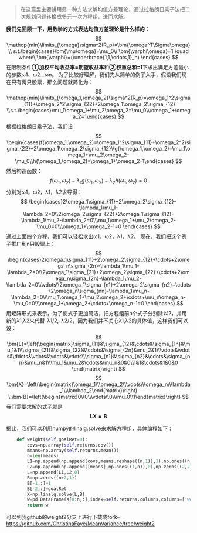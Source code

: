 >在这篇里主要讲用另一种方法求解均值方差理论，通过拉格朗日乘子法把二次规划问题转换成多元一次方程组，进而求解。

**我们先回顾一下，用数学的方式表达均值方差理论是什么样的：**
$$
\mathop{min}\limits_{\omega}\sigma^2(R_p)=\bm{\omega^T\Sigma\omega}\\
s.t.\begin{cases}\bm{\mu\omega}=\mu_0\\ \bm{\varphi\omega}=1 \quad where\,\bm{\varphi}=(\underbrace{1,1,\cdots,1}_n)
\end{cases}
$$
在限制条件**①加权平均收益率=期望收益率**和**②权重总和=1**下求出满足方差最小的参数ω1、ω2…ωn。
为了比较好理解，我们先从简单的例子入手，假设我们现在只有两只股票，那么问题就简化为：
$$
\mathop{min}\limits_{\omega_1,\omega_2}\sigma^2(R_p)=\omega_1^2\sigma_{11}+\omega_2^2\sigma_{22}+2\omega_1\omega_2\sigma_{12} \\s.t.\begin{cases}\mu_1\omega_1+\mu_2\omega_2=\mu_0\\\omega_1+\omega_2=1\end{cases}
$$
根据拉格朗日乘子法，我们设
$$
\begin{cases}f(\omega_1,\omega_2)=\omega_1^2\sigma_{11}+\omega_2^2\sigma_{22}+2\omega_1\omega_2\sigma_{12}\\g(\omega_1,\omega_2)=\mu_1\omega_1+\mu_2\omega_2-\mu_0\\h(\omega_1,\omega_2)=\omega_1+\omega_2-1\end{cases}
$$
然后构造函数：
$$
f(\omega_1,\omega_2)-\lambda_1g(\omega_1,\omega_2)-\lambda_2h(\omega_1,\omega_2)=0
$$
分别对ω1，ω2，λ1，λ2求导得：
$$
\begin{cases}2\omega_1\sigma_{11}+2\omega_2\sigma_{12}-\lambda_1\mu_1-\lambda_2=0\\2\omega_2\sigma_{22}+2\omega_1\sigma_{12}-\lambda_1\mu_2-\lambda_2=0\\\mu_1\omega_1+\mu_2\omega_2-\mu_0=0\\\omega_1+\omega_2-1=0
\end{cases}
$$
通过上面四个方程，我们可以轻松求出ω1，ω2，λ1，λ2。
现在，我们把这个例子推广到n只股票上：
$$
\begin{cases}2\omega_1\sigma_{11}+2\omega_2\sigma_{12}+\cdots+2\omega_n\sigma_{2n}-\lambda_1\mu_1-\lambda_2=0\\2\omega_1\sigma_{21}+2\omega_2\sigma_{22}+\cdots+2\omega_n\sigma_{2n}-\lambda_1\mu_2-\lambda_2=0\\\vdots\\2\omega_1\sigma_{n1}+2\omega_2\sigma_{n2}+\cdots+2\omega_n\sigma_{nn}-\lambda_1\mu_n-\lambda_2=0\\\mu_1\omega_1+\mu_2\omega_2+\cdots+\mu_n\omega_n-\mu_0=0\\\omega_1+\omega_2+\cdots+\omega_n-1=0
\end{cases}
$$
用矩阵形式来表示，为了使式子更加简洁，把方程组前n个式子分别除以2，并用新的λ1,λ2来代替-λ1/2,-λ2/2，因为我们并不关心λ1,λ2的具体值，这样我们可以设：
$$
\bm{L}=\left(\begin{matrix}\sigma_{11}&\sigma_{12}&\cdots&\sigma_{1n}&\mu_1&1\\\sigma_{21}&\sigma_{22}&\cdots&\sigma_{2n}&\mu_2&1\\\vdots&\vdots&\ddots&\vdots&\vdots&\vdots\\\sigma_{n1}&\sigma_{n2}&\cdots&\sigma_{nn}&\mu_n&1\\\mu_1&\mu_2&\cdots&\mu_n&0&0\\1&1&\cdots&1&0&0
  \end{matrix}\right)
$$
$$
\bm{X}=\left(\begin{matrix}\omega_1\\\omega_2\\\vdots\\\omega_n\\\lambda_1\\\lambda_2\end{matrix}\right) \;\bm{B}=\left(\begin{matrix}0\\0\\\vdots\\0\\\mu_0\\1\end{matrix}\right)
$$
我们需要求解的式子就是
$$
\bm{LX=B}
$$

据此，我们可以利用numpy的linalg.solve来求解方程组，具体编程如下：
```python
    def weight(self,goalRet=0):
        covs=np.array(self.returns.cov())
        means=np.array(self.returns.mean())
        n=len(means)
        L1=np.append(np.append(covs,means.reshape((n,1)),1),np.ones((n,1)),1)
        L2=np.append(np.append([means],np.ones((1,n)),0),np.zeros((2,2)),1)
        L=np.append(L1,L2,0)
        B=np.zeros((n+2,1))
        B[-1,:]=1
        B[-2,:]=goalRet
        X=np.linalg.solve(L,B)
        w=pd.DataFrame(X[0:n,:],index=self.returns.columns,columns=['weight'])
        return w
```
可以到我github的weight2分支上进行下载或fork~
https://github.com/ChristinaFaye/MeanVariance/tree/weight2
